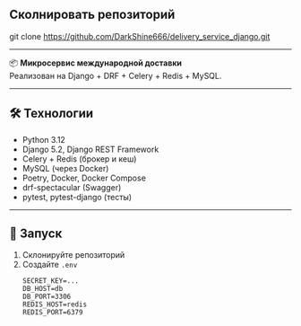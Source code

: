 ## **Сколнировать репозиторий**
git clone https://github.com/DarkShine666/delivery_service_django.git

---

📦 **Микросервис международной доставки**  
Реализован на Django + DRF + Celery + Redis + MySQL.

---

## 🛠 Технологии

- Python 3.12
- Django 5.2, Django REST Framework
- Celery + Redis (брокер и кеш)
- MySQL (через Docker)
- Poetry, Docker, Docker Compose
- drf-spectacular (Swagger)
- pytest, pytest-django (тесты)

---

## 🚀 Запуск

1. Склонируйте репозиторий  
2. Создайте `.env`
   ```dotenv
   SECRET_KEY=...
   DB_HOST=db
   DB_PORT=3306
   REDIS_HOST=redis
   REDIS_PORT=6379